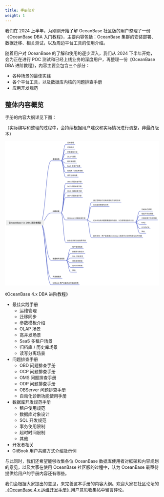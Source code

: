 ```yaml
---
title: 手册简介
weight: 1
---
```


我们在 2024 上半年，为刚刚开始了解 OceanBase 社区版的用户整理了一份《OceanBase DBA 入门教程》，主要内容包括：OceanBase 集群的安装部署、数据迁移、相关测试，以及周边平台工具的使用介绍。

随着用户对 OceanBase 的了解和使用的逐步深入，我们从 2024 下半年开始，会为正在进行 POC 测试和已经上线业务的深度用户，再整理一份《OceanBase DBA 进阶教程》，内容主要会包含三个部分：

+ 各种场景的最佳实践
+ 各个平台工具，以及数据库内核的问题排查手册
+ 应用开发规范

## 整体内容概览
手册的内容大纲详见下图：

（实际编写和整理的过程中，会持续根据用户建议和实际情况进行调整，非最终版本）

![image.png](/img/user_manual/operation_and_maintenance/about_this_manual/001.png)

《OceanBase 4.x DBA 进阶教程》

+ 最佳实践手册
    - 运维管理
    - 迁移同步
    - 参数模板介绍
    - OLAP 场景
    - 高并发场景
    - SaaS 多租户场景
    - 归档库 / 历史库场景
    - 读写分离场景
+ 问题排查手册
    - OBD 问题排查手册
    - OCP 问题排查手册
    - OMS 问题排查手册
    - ODP 问题排查手册
    - OBServer 问题排查手册
    - 自动化诊断功能使用手册
+ 数据库开发规范手册
    - 租户使用规范
    - 数据库对象设计
    - SQL 开发规范
    - 事务使用限制
    - 超时时间限制
    - 其他
+ 开发者相关
+ GitBook 用户共建方式介绍及示例

与此同时，我们还希望能够收集各位 OceanBase 数据库使用者对框架和内容规划的意见，以及大家在使用 OceanBase 社区版的过程中，认为 OceanBase 最亟待提供给用户的手册内容还有哪些。

我们会根据大家提出的意见，来完善这本手册的内容大纲。欢迎大家在社区论坛的[《OceanBase 4.x 运维开发手册》](https://ask.oceanbase.com/t/topic/35610431/)用户意见收集帖中留言评论。

